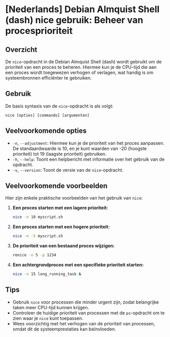 # [Nederlands] Debian Almquist Shell (dash) nice gebruik: Beheer van procesprioriteit

## Overzicht
De `nice`-opdracht in de Debian Almquist Shell (dash) wordt gebruikt om de prioriteit van een proces te beheren. Hiermee kun je de CPU-tijd die aan een proces wordt toegewezen verhogen of verlagen, wat handig is om systeembronnen efficiënter te gebruiken.

## Gebruik
De basis syntaxis van de `nice`-opdracht is als volgt:

```
nice [opties] [commando] [argumenten]
```

## Veelvoorkomende opties
- `-n`, `--adjustment`: Hiermee kun je de prioriteit van het proces aanpassen. De standaardwaarde is 10, en je kunt waarden van -20 (hoogste prioriteit) tot 19 (laagste prioriteit) gebruiken.
- `-h`, `--help`: Toont een helpbericht met informatie over het gebruik van de opdracht.
- `-v`, `--version`: Toont de versie van de `nice`-opdracht.

## Veelvoorkomende voorbeelden
Hier zijn enkele praktische voorbeelden van het gebruik van `nice`:

1. **Een proces starten met een lagere prioriteit:**
   ```bash
   nice -n 10 myscript.sh
   ```

2. **Een proces starten met een hogere prioriteit:**
   ```bash
   nice -n -5 myscript.sh
   ```

3. **De prioriteit van een bestaand proces wijzigen:**
   ```bash
   renice -n 5 -p 1234
   ```

4. **Een achtergrondproces met een specifieke prioriteit starten:**
   ```bash
   nice -n 15 long_running_task &
   ```

## Tips
- Gebruik `nice` voor processen die minder urgent zijn, zodat belangrijke taken meer CPU-tijd kunnen krijgen.
- Controleer de huidige prioriteit van processen met de `ps`-opdracht om te zien waar je `nice` kunt toepassen.
- Wees voorzichtig met het verhogen van de prioriteit van processen, omdat dit de systeemprestaties kan beïnvloeden.